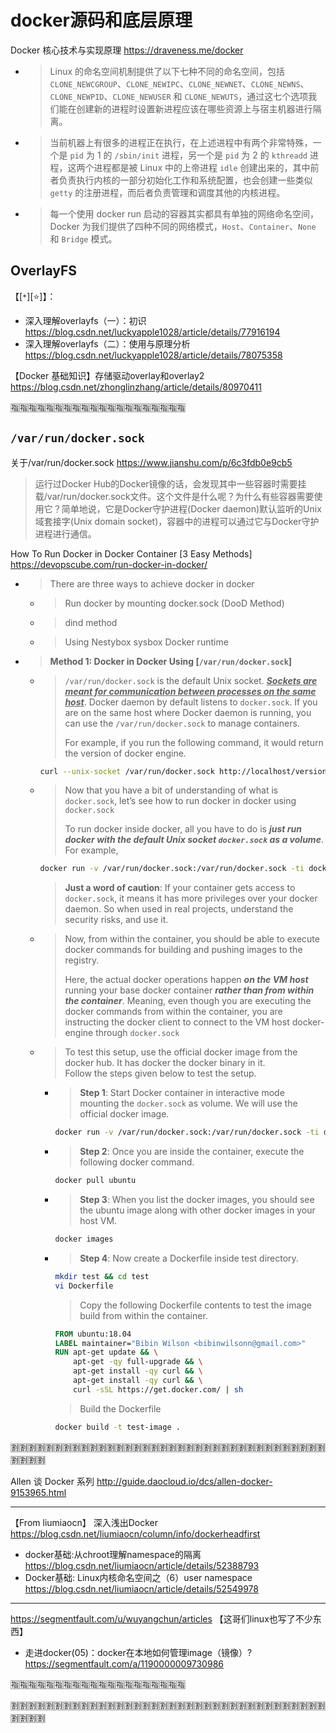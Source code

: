 # docker源码和底层原理

Docker 核心技术与实现原理 https://draveness.me/docker
- > Linux 的命名空间机制提供了以下七种不同的命名空间，包括 `CLONE_NEWCGROUP`、`CLONE_NEWIPC`、`CLONE_NEWNET`、`CLONE_NEWNS`、`CLONE_NEWPID`、`CLONE_NEWUSER` 和 `CLONE_NEWUTS`，通过这七个选项我们能在创建新的进程时设置新进程应该在哪些资源上与宿主机器进行隔离。
- > 当前机器上有很多的进程正在执行，在上述进程中有两个非常特殊，一个是 `pid` 为 1 的 `/sbin/init` 进程，另一个是 `pid` 为 2 的 `kthreadd` 进程，这两个进程都是被 Linux 中的上帝进程 `idle` 创建出来的，其中前者负责执行内核的一部分初始化工作和系统配置，也会创建一些类似 `getty` 的注册进程，而后者负责管理和调度其他的内核进程。
- > 每一个使用 docker run 启动的容器其实都具有单独的网络命名空间，Docker 为我们提供了四种不同的网络模式，`Host`、`Container`、`None` 和 `Bridge` 模式。

## OverlayFS

【[`*`][:star:]】：
- 深入理解overlayfs（一）：初识 https://blog.csdn.net/luckyapple1028/article/details/77916194
- 深入理解overlayfs（二）：使用与原理分析 https://blog.csdn.net/luckyapple1028/article/details/78075358

【Docker 基础知识】存储驱动overlay和overlay2 https://blog.csdn.net/zhonglinzhang/article/details/80970411

:u6307::u6307::u6307::u6307::u6307::u6307::u6307::u6307::u6307::u6307::u6307::u6307::u6307::u6307::u6307::u6307::u6307::u6307::u6307::u6307:

## `/var/run/docker.sock`

关于/var/run/docker.sock https://www.jianshu.com/p/6c3fdb0e9cb5
> 运行过Docker Hub的Docker镜像的话，会发现其中一些容器时需要挂载/var/run/docker.sock文件。这个文件是什么呢？为什么有些容器需要使用它？简单地说，它是Docker守护进程(Docker daemon)默认监听的Unix域套接字(Unix domain socket)，容器中的进程可以通过它与Docker守护进程进行通信。

How To Run Docker in Docker Container [3 Easy Methods] https://devopscube.com/run-docker-in-docker/
- > There are three ways to achieve docker in docker
  * > Run docker by mounting docker.sock (DooD Method)
  * > dind method
  * > Using Nestybox sysbox Docker runtime
- > **Method 1: Docker in Docker Using [`/var/run/docker.sock`]**
  * > `/var/run/docker.sock` is the default Unix socket. ***<ins>Sockets are meant for communication between processes on the same host</ins>***. Docker daemon by default listens to `docker.sock`. If you are on the same host where Docker daemon is running, you can use the `/var/run/docker.sock` to manage containers.
    >
    > For example, if you run the following command, it would return the version of docker engine.
    ```sh
    curl --unix-socket /var/run/docker.sock http://localhost/version
    ```
  * > Now that you have a bit of understanding of what is `docker.sock`, let’s see how to run docker in docker using `docker.sock`
    > 
    > To run docker inside docker, all you have to do is ***just run docker with the default Unix socket `docker.sock` as a volume***. For example,
    ```sh
    docker run -v /var/run/docker.sock:/var/run/docker.sock -ti docker
    ```
    > **Just a word of caution**: If your container gets access to `docker.sock`, it means it has more privileges over your docker daemon. So when used in real projects, understand the security risks, and use it.
  * > Now, from within the container, you should be able to execute docker commands for building and pushing images to the registry.
    >
    > Here, the actual docker operations happen ***on the VM host*** running your base docker container ***rather than from within the container***. Meaning, even though you are executing the docker commands from within the container, you are instructing the docker client to connect to the VM host docker-engine through `docker.sock`
  * > To test this setup, use the official docker image from the docker hub. It has docker the docker binary in it. <br> Follow the steps given below to test the setup.
    + > **Step 1**: Start Docker container in interactive mode mounting the `docker.sock` as volume. We will use the official docker image.
      ```sh
      docker run -v /var/run/docker.sock:/var/run/docker.sock -ti docker
      ```
    + > **Step 2**: Once you are inside the container, execute the following docker command.
      ```sh
      docker pull ubuntu
      ```
    + > **Step 3**: When you list the docker images, you should see the ubuntu image along with other docker images in your host VM.
      ```sh
      docker images
      ```
    + > **Step 4**: Now create a Dockerfile inside test directory.
      ```sh
      mkdir test && cd test
      vi Dockerfile
      ```
      > Copy the following Dockerfile contents to test the image build from within the container.
      ```Dockerfile
      FROM ubuntu:18.04
      LABEL maintainer="Bibin Wilson <bibinwilsonn@gmail.com>"
      RUN apt-get update && \
          apt-get -qy full-upgrade && \
          apt-get install -qy curl && \
          apt-get install -qy curl && \
          curl -sSL https://get.docker.com/ | sh
      ```
      > Build the Dockerfile
      ```sh
      docker build -t test-image .
      ```

:u5272::u5272::u5272::u5272::u5272::u5272::u5272::u5272::u5272::u5272::u5272::u5272::u5272::u5272::u5272::u5272::u5272::u5272::u5272::u5272::u5272::u5272::u5272::u5272::u5272::u5272::u5272::u5272::u5272::u5272::u5272::u5272::u5272::u5272::u5272::u5272::u5272::u5272::u5272::u5272:

Allen 谈 Docker 系列 http://guide.daocloud.io/dcs/allen-docker-9153965.html

----------------------------------------------------------------------------------------------------

【From liumiaocn】 深入浅出Docker https://blog.csdn.net/liumiaocn/column/info/dockerheadfirst
- docker基础:从chroot理解namespace的隔离 https://blog.csdn.net/liumiaocn/article/details/52388793
- Docker基础: Linux内核命名空间之（6）user namespace https://blog.csdn.net/liumiaocn/article/details/52549978

----------------------------------------------------------------------------------------------------

https://segmentfault.com/u/wuyangchun/articles 【这哥们linux也写了不少东西】
- 走进docker(05)：docker在本地如何管理image（镜像）? https://segmentfault.com/a/1190000009730986

:u6307::u6307::u6307::u6307::u6307::u6307::u6307::u6307::u6307::u6307::u6307::u6307::u6307::u6307::u6307::u6307::u6307::u6307::u6307::u6307:

:u5272::u5272::u5272::u5272::u5272::u5272::u5272::u5272::u5272::u5272::u5272::u5272::u5272::u5272::u5272::u5272::u5272::u5272::u5272::u5272::u5272::u5272::u5272::u5272::u5272::u5272::u5272::u5272::u5272::u5272::u5272::u5272::u5272::u5272::u5272::u5272::u5272::u5272::u5272::u5272:
